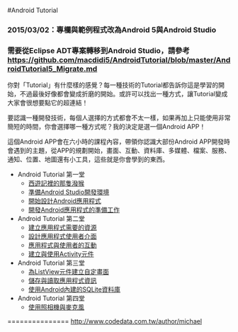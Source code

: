 #Android Tutorial

### 2015/03/02：專欄與範例程式改為Android 5與Android Studio
### 需要從Eclipse ADT專案轉移到Android Studio，請參考<https://github.com/macdidi5/AndroidTutorial/blob/master/AndroidTutorial5_Migrate.md>

你對「Tutorial」有什麼樣的感覺？每一種技術的Tutorial都告訴你這是學習的開始，不過最後好像都會變成折磨的開始。或許可以找出一種方式，讓Tutorial變成大家會很想要點它的超連結！

要認識一種開發技術，每個人選擇的方式都會不太一樣，如果再加上只能使用非常簡短的時間，你會選擇哪一種方式呢？我的決定是選一個Android APP！

這個Android APP會在六小時的課程內容，帶領你認識大部份Android  APP開發時會遇到的主題，從APP的規劃開始，畫面、互動、資料庫、多媒體、檔案、服務、通知、位置、地圖還有小工具，這些就是你會學到的東西。

*	Android Tutorial 第一堂
	*	[西遊記裡的那隻潑猴](http://www.codedata.com.tw/mobile/android-tutorial-the-1st-class-1-sunwukong/)
	*	[準備Android Studio開發環境](http://www.codedata.com.tw/mobile/android-tutorial-the-1st-class-2-android-sdk/)
	*	[開始設計Android應用程式](http://www.codedata.com.tw/mobile/android-tutorial-the-1st-class-3-app-project/)
	*	[開發Android應用程式的準備工作](http://www.codedata.com.tw/mobile/android-tutorial-the-1st-class-4-before-developing-an-app/)
*	Android Tutorial 第二堂
	*	[建立應用程式需要的資源](http://www.codedata.com.tw/mobile/android-tutorial-the-2nd-class-1-res/)
	*	[設計應用程式使用者介面](http://www.codedata.com.tw/mobile/android-tutorial-the-2nd-class-2-ui/)
	*	[應用程式與使用者的互動](http://www.codedata.com.tw/mobile/android-tutorial-the-2nd-class-3-interaction/)
	*	[建立與使用Activity元件](http://www.codedata.com.tw/mobile/android-tutorial-the-2nd-class-4-activity/)
*	Android Tutorial 第三堂
	*	[為ListView元件建立自定畫面](http://www.codedata.com.tw/mobile/android-tutorial-the-3rd-class-1-listview/)
	*	[儲存與讀取應用程式資訊](http://www.codedata.com.tw/mobile/android-tutorial-the-3rd-class-2-preference)
	*	[使用Android內建的SQLite資料庫](http://www.codedata.com.tw/mobile/android-tutorial-the-3rd-class-3-sqlite/)
*	Android Tutorial 第四堂
	*	[使用照相機與麥克風](http://www.codedata.com.tw/mobile/android-tutorial-the-4th-class-1-camera-microphone/)

===============
http://www.codedata.com.tw/author/michael
